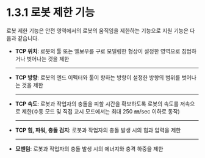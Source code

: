 ﻿# 1.3.1 로봇 제한 기능

로봇 제한 기능은 안전 영역에서의 로봇의 움직임을 제한하는 기능으로 지원 기능은 다음과 같습니다.

*   **TCP 위치**: 로봇의 툴 또는 엘보우를 구로 모델링한 형상이 설정한 영역으로 침범하거나 벗어나는 것을 제한

    ****
*   **TCP 방향**: 로봇의 엔드 이펙터와 툴이 향하는 방향이 설정한 방향의 범위를 벗어나는 것을 제한

    ****
*   **TCP 속도**: 로봇과 작업자의 충돌을 피할 시간을 확보하도록 로봇의 속도를 저속으로 제한(수동 모드 및 직접 교시 모드에서는 최대 250 ㎜/sec 이하로 동작)

    ****
*   **TCP 힘, 파워, 충돌 검지**: 로봇과 작업자의 충돌 발생 시의 힘과 압력을 제한

    ****
* **모멘텀**: 로봇과 작업자의 충돌 발생 시의 에너지와 충격 하중을 제한
